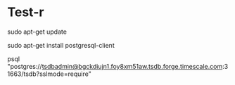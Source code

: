 # Test-r

sudo apt-get update

sudo apt-get install postgresql-client

psql "postgres://tsdbadmin@bgckdiujn1.foy8xm51aw.tsdb.forge.timescale.com:31663/tsdb?sslmode=require"
